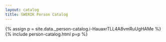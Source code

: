 ```yaml
---
layout: catalog
title: SWERIK Person Catalog
---
```

{% assign p = site.data._person-catalog.i-HauaxrTLL4A8vmRuUgHAMe %}
{% include person-catalog.html p=p %}


